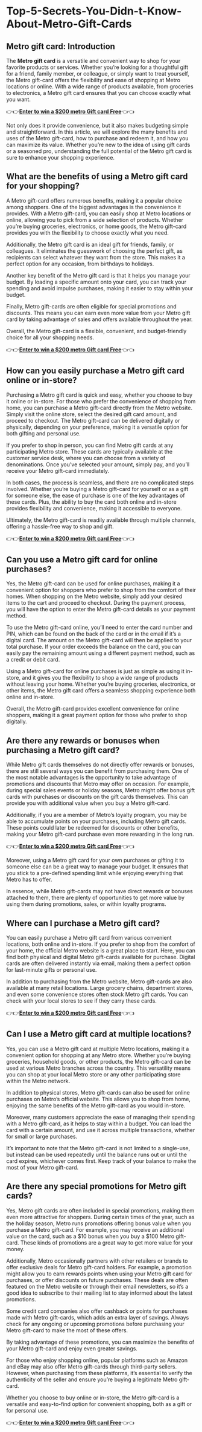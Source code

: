 # Top-5-Secrets-You-Didn-t-Know-About-Metro-Gift-Cards
## Metro gift card: Introduction
The **Metro gift card** is a versatile and convenient way to shop for your favorite products or services. Whether you’re looking for a thoughtful gift for a friend, family member, or colleague, or simply want to treat yourself, the Metro gift-card offers the flexibility and ease of shopping at Metro locations or online. With a wide range of products available, from groceries to electronics, a Metro gift card ensures that you can choose exactly what you want.

👉👉**[Enter to win a $200 metro Gift card Free](https://godenmart.com/metro-gift-card/)**👈👈

Not only does it provide convenience, but it also makes budgeting simple and straightforward. In this article, we will explore the many benefits and uses of the Metro gift-card, how to purchase and redeem it, and how you can maximize its value. Whether you’re new to the idea of using gift cards or a seasoned pro, understanding the full potential of the Metro gift card is sure to enhance your shopping experience.
## What are the benefits of using a Metro gift card for your shopping?
A Metro gift-card offers numerous benefits, making it a popular choice among shoppers. One of the biggest advantages is the convenience it provides. With a Metro gift-card, you can easily shop at Metro locations or online, allowing you to pick from a wide selection of products. Whether you’re buying groceries, electronics, or home goods, the Metro gift-card provides you with the flexibility to choose exactly what you need.

Additionally, the Metro gift card is an ideal gift for friends, family, or colleagues. It eliminates the guesswork of choosing the perfect gift, as recipients can select whatever they want from the store. This makes it a perfect option for any occasion, from birthdays to holidays.

Another key benefit of the Metro gift card is that it helps you manage your budget. By loading a specific amount onto your card, you can track your spending and avoid impulse purchases, making it easier to stay within your budget.

Finally, Metro gift-cards are often eligible for special promotions and discounts. This means you can earn even more value from your Metro gift card by taking advantage of sales and offers available throughout the year.

Overall, the Metro gift-card is a flexible, convenient, and budget-friendly choice for all your shopping needs.

👉👉**[Enter to win a $200 metro Gift card Free](https://godenmart.com/metro-gift-card/)**👈👈

## How can you easily purchase a Metro gift card online or in-store?
Purchasing a Metro gift card is quick and easy, whether you choose to buy it online or in-store. For those who prefer the convenience of shopping from home, you can purchase a Metro gift-card directly from the Metro website. Simply visit the online store, select the desired gift card amount, and proceed to checkout. The Metro gift-card can be delivered digitally or physically, depending on your preference, making it a versatile option for both gifting and personal use.

If you prefer to shop in person, you can find Metro gift cards at any participating Metro store. These cards are typically available at the customer service desk, where you can choose from a variety of denominations. Once you’ve selected your amount, simply pay, and you’ll receive your Metro gift-card immediately.

In both cases, the process is seamless, and there are no complicated steps involved. Whether you’re buying a Metro gift-card for yourself or as a gift for someone else, the ease of purchase is one of the key advantages of these cards. Plus, the ability to buy the card both online and in-store provides flexibility and convenience, making it accessible to everyone.

Ultimately, the Metro gift-card is readily available through multiple channels, offering a hassle-free way to shop and gift.

👉👉**[Enter to win a $200 metro Gift card Free](https://godenmart.com/metro-gift-card/)**👈👈

## Can you use a Metro gift card for online purchases?
Yes, the Metro gift-card can be used for online purchases, making it a convenient option for shoppers who prefer to shop from the comfort of their homes. When shopping on the Metro website, simply add your desired items to the cart and proceed to checkout. During the payment process, you will have the option to enter the Metro gift-card details as your payment method.

To use the Metro gift-card online, you’ll need to enter the card number and PIN, which can be found on the back of the card or in the email if it’s a digital card. The amount on the Metro gift-card will then be applied to your total purchase. If your order exceeds the balance on the card, you can easily pay the remaining amount using a different payment method, such as a credit or debit card.

Using a Metro gift-card for online purchases is just as simple as using it in-store, and it gives you the flexibility to shop a wide range of products without leaving your home. Whether you’re buying groceries, electronics, or other items, the Metro gift card offers a seamless shopping experience both online and in-store.

Overall, the Metro gift-card provides excellent convenience for online shoppers, making it a great payment option for those who prefer to shop digitally.

## Are there any rewards or bonuses when purchasing a Metro gift card?
While Metro gift cards themselves do not directly offer rewards or bonuses, there are still several ways you can benefit from purchasing them. One of the most notable advantages is the opportunity to take advantage of promotions and discounts that Metro may offer on occasion. For example, during special sales events or holiday seasons, Metro might offer bonus gift cards with purchases or discounts on the gift cards themselves. This can provide you with additional value when you buy a Metro gift-card.

Additionally, if you are a member of Metro’s loyalty program, you may be able to accumulate points on your purchases, including Metro gift cards. These points could later be redeemed for discounts or other benefits, making your Metro gift-card purchase even more rewarding in the long run.

👉👉**[Enter to win a $200 metro Gift card Free](https://godenmart.com/metro-gift-card/)**👈👈

Moreover, using a Metro gift card for your own purchases or gifting it to someone else can be a great way to manage your budget. It ensures that you stick to a pre-defined spending limit while enjoying everything that Metro has to offer.

In essence, while Metro gift-cards may not have direct rewards or bonuses attached to them, there are plenty of opportunities to get more value by using them during promotions, sales, or within loyalty programs.

## Where can I purchase a Metro gift card?
You can easily purchase a Metro gift card from various convenient locations, both online and in-store. If you prefer to shop from the comfort of your home, the official Metro website is a great place to start. Here, you can find both physical and digital Metro gift-cards available for purchase. Digital cards are often delivered instantly via email, making them a perfect option for last-minute gifts or personal use.

In addition to purchasing from the Metro website, Metro gift-cards are also available at many retail locations. Large grocery chains, department stores, and even some convenience stores often stock Metro gift cards. You can check with your local stores to see if they carry these cards.

👉👉**[Enter to win a $200 metro Gift card Free](https://godenmart.com/metro-gift-card/)**👈👈

## Can I use a Metro gift card at multiple locations?
Yes, you can use a Metro gift card at multiple Metro locations, making it a convenient option for shopping at any Metro store. Whether you’re buying groceries, household goods, or other products, the Metro gift-card can be used at various Metro branches across the country. This versatility means you can shop at your local Metro store or any other participating store within the Metro network.

In addition to physical stores, Metro gift-cards can also be used for online purchases on Metro’s official website. This allows you to shop from home, enjoying the same benefits of the Metro gift-card as you would in-store.

Moreover, many customers appreciate the ease of managing their spending with a Metro gift-card, as it helps to stay within a budget. You can load the card with a certain amount, and use it across multiple transactions, whether for small or large purchases.

It’s important to note that the Metro gift-card is not limited to a single-use, but instead can be used repeatedly until the balance runs out or until the card expires, whichever comes first. Keep track of your balance to make the most of your Metro gift-card.

## Are there any special promotions for Metro gift cards?
Yes, Metro gift cards are often included in special promotions, making them even more attractive for shoppers. During certain times of the year, such as the holiday season, Metro runs promotions offering bonus value when you purchase a Metro gift-card. For example, you may receive an additional value on the card, such as a $10 bonus when you buy a $100 Metro gift-card. These kinds of promotions are a great way to get more value for your money.

Additionally, Metro occasionally partners with other retailers or brands to offer exclusive deals for Metro gift-card holders. For example, a promotion might allow you to earn rewards points when using your Metro gift card for purchases, or offer discounts on future purchases. These deals are often featured on the Metro website or through their email newsletters, so it’s a good idea to subscribe to their mailing list to stay informed about the latest promotions.

Some credit card companies also offer cashback or points for purchases made with Metro gift-cards, which adds an extra layer of savings. Always check for any ongoing or upcoming promotions before purchasing your Metro gift-card to make the most of these offers.

By taking advantage of these promotions, you can maximize the benefits of your Metro gift-card and enjoy even greater savings.

For those who enjoy shopping online, popular platforms such as Amazon and eBay may also offer Metro gift-cards through third-party sellers. However, when purchasing from these platforms, it’s essential to verify the authenticity of the seller and ensure you’re buying a legitimate Metro gift-card.

Whether you choose to buy online or in-store, the Metro gift-card is a versatile and easy-to-find option for convenient shopping, both as a gift or for personal use.

👉👉**[Enter to win a $200 metro Gift card Free](https://godenmart.com/metro-gift-card/)**👈👈


















